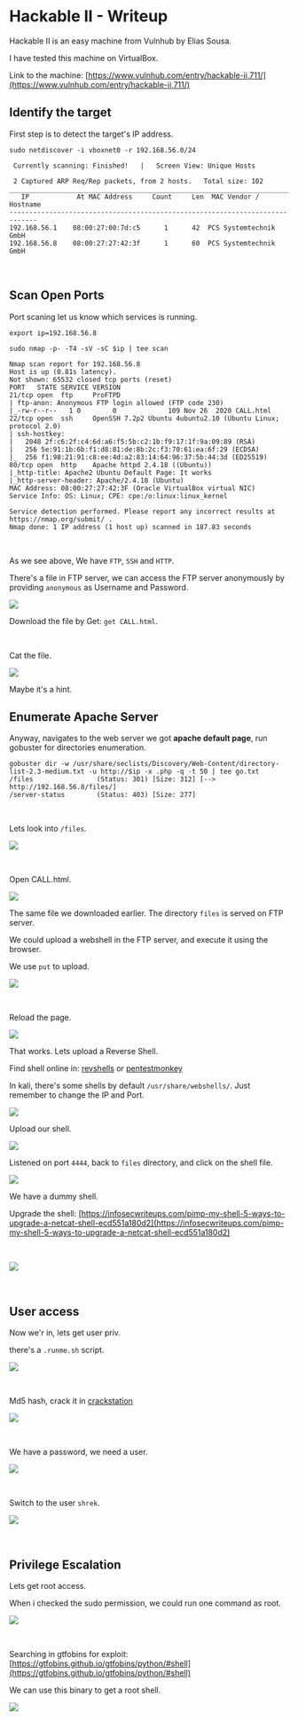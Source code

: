 #  Hackable II - Writeup 

Hackable II is an easy machine from Vulnhub by Elias Sousa.

I have tested this machine on VirtualBox.

Link to the machine: [https://www.vulnhub.com/entry/hackable-ii,711/](https://www.vulnhub.com/entry/hackable-ii,711/)

## Identify the target

First step is to detect the target's IP address.

```
sudo netdiscover -i vboxnet0 -r 192.168.56.0/24

 Currently scanning: Finished!   |   Screen View: Unique Hosts

 2 Captured ARP Req/Rep packets, from 2 hosts.   Total size: 102
_____________________________________________________________________________
   IP            At MAC Address     Count     Len  MAC Vendor / Hostname      
-----------------------------------------------------------------------------
192.168.56.1    08:00:27:00:7d:c5      1      42  PCS Systemtechnik GmbH
192.168.56.8    08:00:27:27:42:3f      1      60  PCS Systemtechnik GmbH
```
<br />

## Scan Open Ports

Port scaning let us know which services is running.

```
export ip=192.168.56.8

sudo nmap -p- -T4 -sV -sC $ip | tee scan

Nmap scan report for 192.168.56.8
Host is up (0.81s latency).
Not shown: 65532 closed tcp ports (reset)
PORT   STATE SERVICE VERSION
21/tcp open  ftp     ProFTPD
| ftp-anon: Anonymous FTP login allowed (FTP code 230)
|_-rw-r--r--   1 0        0             109 Nov 26  2020 CALL.html
22/tcp open  ssh     OpenSSH 7.2p2 Ubuntu 4ubuntu2.10 (Ubuntu Linux; protocol 2.0)
| ssh-hostkey: 
|   2048 2f:c6:2f:c4:6d:a6:f5:5b:c2:1b:f9:17:1f:9a:09:89 (RSA)
|   256 5e:91:1b:6b:f1:d8:81:de:8b:2c:f3:70:61:ea:6f:29 (ECDSA)
|_  256 f1:98:21:91:c8:ee:4d:a2:83:14:64:96:37:5b:44:3d (ED25519)
80/tcp open  http    Apache httpd 2.4.18 ((Ubuntu))
|_http-title: Apache2 Ubuntu Default Page: It works
|_http-server-header: Apache/2.4.18 (Ubuntu)
MAC Address: 08:00:27:27:42:3F (Oracle VirtualBox virtual NIC)
Service Info: OS: Linux; CPE: cpe:/o:linux:linux_kernel

Service detection performed. Please report any incorrect results at https://nmap.org/submit/ .
Nmap done: 1 IP address (1 host up) scanned in 187.83 seconds
```

<br />

As we see above, We have `FTP`, `SSH` and `HTTP`.

There's a file in FTP server, we can access the FTP server anonymously by providing `anonymous` as Username and Password.

![](Pics/ftp1.png)

Download the file by Get:  `get CALL.html`.

<br />

Cat the file.

![](Pics/Call.png)

Maybe it's a hint.

## Enumerate Apache Server

Anyway, navigates to the web server we got **apache default page**, run gobuster for directories enumeration.

```
gobuster dir -w /usr/share/seclists/Discovery/Web-Content/directory-list-2.3-medium.txt -u http://$ip -x .php -q -t 50 | tee go.txt
/files                (Status: 301) [Size: 312] [--> http://192.168.56.8/files/]
/server-status        (Status: 403) [Size: 277]
```
<br />

Lets look into `/files`.

![](Pics/apache1.png)

<br />

Open CALL.html.

![](Pics/apache2.png)

The same file we downloaded earlier. The directory `files` is served on FTP server. 

We could upload a webshell in the FTP server, and execute it using the browser.

We use `put` to upload.

![](Pics/ftp2.png)

<br />

Reload the page.

![](Pics/apache3.png)

That works. Lets upload a Reverse Shell.

Find shell online in: [revshells](https://www.revshells.com/) or [pentestmonkey](https://pentestmonkey.net/cheat-sheet/shells/reverse-shell-cheat-sheet)

In kali, there's some shells by default `/usr/share/webshells/`.  Just remember to change the IP and Port.

![](Pics/phpshell.png)

Upload our shell.

![](Pics/phpshell2.png)

Listened on port `4444`, back to `files` directory, and click on the shell file.

![](Pics/phpshell3.png)

We have a dummy shell.

Upgrade the shell: [https://infosecwriteups.com/pimp-my-shell-5-ways-to-upgrade-a-netcat-shell-ecd551a180d2](https://infosecwriteups.com/pimp-my-shell-5-ways-to-upgrade-a-netcat-shell-ecd551a180d2)

<br />

![](Pics/shell.png) 

<br />

## User access

Now we'r in, lets get user priv.

there's a `.runme.sh` script.

![](Pics/shell2.png)

<br />

Md5 hash, crack it in [crackstation](https://crackstation.net/)

![](Pics/crack.png)

<br />

We have a password, we need a user.

![](Pics/shell4.png)

<br />

Switch to the user  `shrek`.

![](Pics/user.png)

<br />

## Privilege Escalation

Lets get root access.

When i checked the sudo permission, we could run one command as root.

![](Pics/shell3.png)

<br />

Searching in gtfobins for exploit: [https://gtfobins.github.io/gtfobins/python/#shell](https://gtfobins.github.io/gtfobins/python/#shell)

We can use this binary to get a root shell.

![](Pics/root.png)